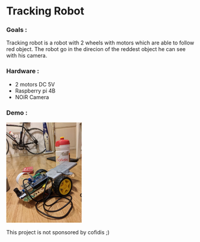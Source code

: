 # Tracking Robot

### Goals :
Tracking robot is a robot with 2 wheels with motors which are able to follow red object.
The robot go in the direcion of the reddest object he can see with his camera.

### Hardware :
- 2 motors DC 5V
- Raspberry pi 4B
- NOiR Camera

### Demo :
<img src="demo.jpeg" width="200">

This project is not sponsored by cofidis ;)
